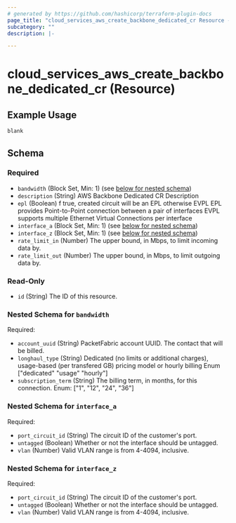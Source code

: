 ```yaml
---
# generated by https://github.com/hashicorp/terraform-plugin-docs
page_title: "cloud_services_aws_create_backbone_dedicated_cr Resource - terraform-provider-packetfabric"
subcategory: ""
description: |-

---
```


# cloud_services_aws_create_backbone_dedicated_cr (Resource)



## Example Usage

```terraform
blank
```

## Schema

### Required

- `bandwidth` (Block Set, Min: 1) (see [below for nested schema](#nestedblock--bandwidth))
- `description` (String) AWS Backbone Dedicated CR Description
- `epl` (Boolean) f true, created circuit will be an EPL otherwise EVPL
		EPL provides Point-to-Point connection between a pair of interfaces
		EVPL supports multiple Ethernet Virtual Connections per interface
- `interface_a` (Block Set, Min: 1) (see [below for nested schema](#nestedblock--interface_a))
- `interface_z` (Block Set, Min: 1) (see [below for nested schema](#nestedblock--interface_z))
- `rate_limit_in` (Number) The upper bound, in Mbps, to limit incoming data by.
- `rate_limit_out` (Number) The upper bound, in Mbps, to limit outgoing data by.

### Read-Only

- `id` (String) The ID of this resource.

<a id="nestedblock--bandwidth"></a>
### Nested Schema for `bandwidth`

Required:

- `account_uuid` (String) PacketFabric account UUID. The contact that will be billed.
- `longhaul_type` (String) Dedicated (no limits or additional charges), usage-based (per transfered GB) pricing model or hourly billing
		Enum ["dedicated" "usage" "hourly"]
- `subscription_term` (String) The billing term, in months, for this connection.
		Enum: ["1", "12", "24", "36"]


<a id="nestedblock--interface_a"></a>
### Nested Schema for `interface_a`

Required:

- `port_circuit_id` (String) The circuit ID of the customer's port.
- `untagged` (Boolean) Whether or not the interface should be untagged.
- `vlan` (Number) Valid VLAN range is from 4-4094, inclusive.


<a id="nestedblock--interface_z"></a>
### Nested Schema for `interface_z`

Required:

- `port_circuit_id` (String) The circuit ID of the customer's port.
- `untagged` (Boolean) Whether or not the interface should be untagged.
- `vlan` (Number) Valid VLAN range is from 4-4094, inclusive.
